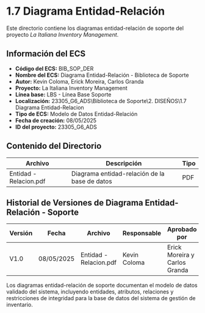 # 1.7 Diagrama Entidad-Relación

Este directorio contiene los diagramas entidad-relación de soporte del proyecto *La Italiana Inventory Management*.

## Información del ECS

- **Código del ECS:** BIB_SOP_DER  
- **Nombre del ECS:** Diagrama Entidad-Relación - Biblioteca de Soporte  
- **Autor:** Kevin Coloma, Erick Moreira, Carlos Granda
- **Proyecto:** La Italiana Inventory Management  
- **Línea base:** LBS - Línea Base Soporte  
- **Localización:** 23305_G6_ADS\Biblioteca de Soporte\2. DISEÑOS\1.7 Diagrama Entidad-Relacion  
- **Tipo de ECS:** Modelo de Datos Entidad-Relación  
- **Fecha de creación:** 08/05/2025  
- **ID del proyecto:** 23305_G6_ADS  

## Contenido del Directorio

| Archivo | Descripción | Tipo |
|---------|-------------|------|
| Entidad - Relacion.pdf | Diagrama entidad-relación de la base de datos | PDF |

## Historial de Versiones de Diagrama Entidad-Relación - Soporte

| Versión | Fecha | Archivo | Responsable | Aprobado por |
|---------|-------|---------|-------------|--------------|
| V1.0 | 08/05/2025 | Entidad - Relacion.pdf | Kevin Coloma | Erick Moreira y Carlos Granda |

Los diagramas entidad-relación de soporte documentan el modelo de datos validado del sistema, incluyendo entidades, atributos, relaciones y restricciones de integridad para la base de datos del sistema de gestión de inventario.
